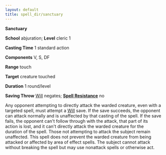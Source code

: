 ```yaml
---
layout: default
title: spell_dir/sanctuary
---
```

 **Sanctuary**

**School** abjuration; **Level** cleric 1

**Casting Time** 1 standard action

**Components** V, S, DF

**Range** touch

**Target** creature touched

**Duration** 1 round/level

**Saving Throw** [Will](../combat#_will) negates; **[Spell Resistance](../glossary#_spell-resistance)** no

Any opponent attempting to directly attack the warded creature, even with a targeted spell, must attempt a [Will](../combat#_will) save. If the save succeeds, the opponent can attack normally and is unaffected by that casting of the spell. If the save fails, the opponent can't follow through with the attack, that part of its action is lost, and it can't directly attack the warded creature for the duration of the spell. Those not attempting to attack the subject remain unaffected. This spell does not prevent the warded creature from being attacked or affected by area of effect spells. The subject cannot attack without breaking the spell but may use nonattack spells or otherwise act.

